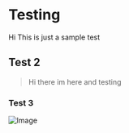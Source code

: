 # Testing
Hi This is just a sample test 

## Test 2

>Hi there im here and testing

### Test 3

![Image](https://www.google.com/url?sa=i&source=images&cd=&cad=rja&uact=8&ved=2ahUKEwigs87uk-rhAhXIm-AKHZxwCS8QjRx6BAgBEAU&url=https%3A%2F%2Fsometag.org%2Faccount%2Fvtina923%2F1182175871%2F&psig=AOvVaw3UdcI9gfQsCXZMgH541_G_&ust=1556243856829847)
